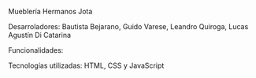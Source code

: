 Mueblería Hermanos Jota

Desarroladores:
  Bautista Bejarano,
  Guido Varese,
  Leandro Quiroga,
  Lucas Agustín Di Catarina

Funcionalidades:

Tecnologías utilizadas: HTML, CSS y JavaScript
